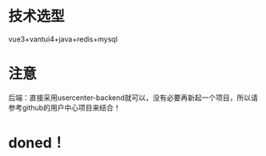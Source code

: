# 技术选型
vue3+vantui4+java+redis+mysql

# 注意
后端：直接采用usercenter-backend就可以，没有必要再新起一个项目，所以请参考github的用户中心项目来结合！

# doned！